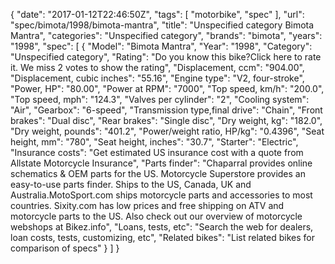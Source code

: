 {
    "date": "2017-01-12T22:46:50Z",
    "tags": [
        "motorbike",
        "spec"
    ],
    "url": "spec\/bimota\/1998\/bimota-mantra",
    "title": "Unspecified category Bimota Mantra",
    "categories": "Unspecified category",
    "brands": "bimota",
    "years": "1998",
    "spec": [
        {
            "Model": "Bimota Mantra",
            "Year": "1998",
            "Category": "Unspecified category",
            "Rating": "Do you know this bike?Click here to rate it. We miss 2 votes to show the rating",
            "Displacement, ccm": "904.00",
            "Displacement, cubic inches": "55.16",
            "Engine type": "V2, four-stroke",
            "Power, HP": "80.00",
            "Power at RPM": "7000",
            "Top speed, km\/h": "200.0",
            "Top speed, mph": "124.3",
            "Valves per cylinder": "2",
            "Cooling system": "Air",
            "Gearbox": "6-speed",
            "Transmission type,final drive": "Chain",
            "Front brakes": "Dual disc",
            "Rear brakes": "Single disc",
            "Dry weight, kg": "182.0",
            "Dry weight, pounds": "401.2",
            "Power\/weight ratio, HP\/kg": "0.4396",
            "Seat height, mm": "780",
            "Seat height, inches": "30.7",
            "Starter": "Electric",
            "Insurance costs": "Get estimated US insurance cost with a quote from Allstate Motorcycle Insurance",
            "Parts finder": "Chaparral provides online schematics & OEM parts for the US.   Motorcycle Superstore provides an easy-to-use parts finder. Ships to the US, Canada, UK and Australia.MotoSport.com ships motorcycle parts and accessories to most countries.    Sixity.com has low prices and free shipping on ATV and motorcycle parts to the US. Also check out our overview of motorcycle webshops at Bikez.info",
            "Loans, tests, etc": "Search the web for dealers, loan costs, tests, customizing, etc",
            "Related bikes": "List related bikes for comparison of specs"
        }
    ]
}